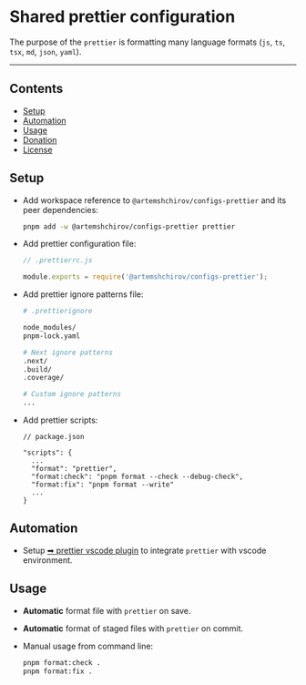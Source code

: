 # Shared prettier configuration

The purpose of the `prettier` is formatting many language formats (`js`, `ts`, `tsx`, `md`, `json`, `yaml`).

---

## Contents

- [Setup](#setup)
- [Automation](#automation)
- [Usage](#usage)
- [Donation](#donation)
- [License](#license)

## Setup

- Add workspace reference to `@artemshchirov/configs-prettier` and its peer dependencies:

  ```sh
  pnpm add -w @artemshchirov/configs-prettier prettier
  ```

- Add prettier configuration file:

  ```js
  // .prettierrc.js

  module.exports = require('@artemshchirov/configs-prettier');
  ```

- Add prettier ignore patterns file:

  ```sh
  # .prettierignore

  node_modules/
  pnpm-lock.yaml

  # Next ignore patterns
  .next/
  .build/
  .coverage/

  # Custom ignore patterns
  ...
  ```

- Add prettier scripts:

  ```jsonc
  // package.json

  "scripts": {
    ...
    "format": "prettier",
    "format:check": "pnpm format --check --debug-check",
    "format:fix": "pnpm format --write"
    ...
  }
  ```

## Automation

- Setup [➡ prettier vscode plugin](../../docs/plugins/vscode-prettier.md) to integrate `prettier` with vscode environment.

## Usage

- **Automatic** format file with `prettier` on save.
- **Automatic** format of staged files with `prettier` on commit.
- Manual usage from command line:

  ```sh
  pnpm format:check .
  pnpm format:fix .
  ```
